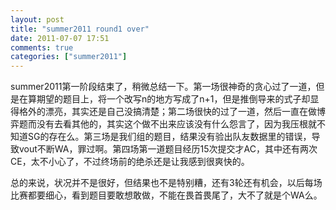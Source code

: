 ```yaml
---
layout: post
title: "summer2011 round1 over"
date: 2011-07-07 17:51
comments: true
categories: ["summer2011"]
---
```


summer2011第一阶段结束了，稍微总结一下。第一场很神奇的贪心过了一道，但是在算期望的题目上，将一个改写n的地方写成了n+1，但是推倒导来的式子却显得格外的漂亮，其实还是自己没搞清楚；第二场很快的过了一道，然后一直在做博弈题而没有去看其他的，其实这个做不出来应该没有什么怨言了，因为我压根就不知道SG的存在么。第三场是我们组的题目，结果没有验出队友数据里的错误，导致vout不断WA，罪过啊。第四场第一道题目经历15次提交才AC，其中还有两次CE，太不小心了，不过终场前的绝杀还是让我感到很爽快的。

总的来说，状况并不是很好，但结果也不是特别糟，还有3轮还有机会，以后每场比赛都要细心，看到题目要敢想敢做，不能在畏首畏尾了，大不了就是个WA么。
